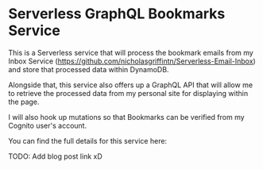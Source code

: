 # Serverless GraphQL Bookmarks Service

This is a Serverless service that will process the bookmark emails from my Inbox Service (https://github.com/nicholasgriffintn/Serverless-Email-Inbox) and store that processed data within DynamoDB.

Alongside that, this service also offers up a GraphQL API that will allow me to retrieve the processed data from my personal site for displaying within the page.

I will also hook up mutations so that Bookmarks can be verified from my Cognito user's account.

You can find the full details for this service here:

TODO: Add blog post link xD
